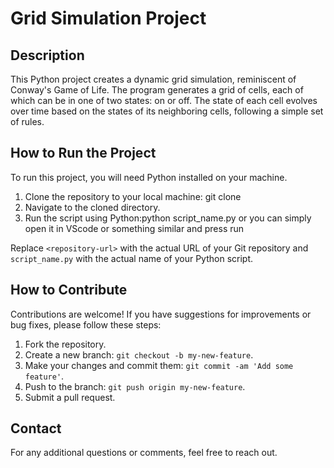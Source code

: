 
# Grid Simulation Project

## Description

This Python project creates a dynamic grid simulation, reminiscent of Conway's Game of Life. The program generates a grid of cells, each of which can be in one of two states: on or off. The state of each cell evolves over time based on the states of its neighboring cells, following a simple set of rules.

## How to Run the Project

To run this project, you will need Python installed on your machine.

1. Clone the repository to your local machine: git clone <repository-url>
2. Navigate to the cloned directory.
3. Run the script using Python:python script_name.py or you can simply open it in VScode or something similar and press run 

Replace `<repository-url>` with the actual URL of your Git repository and `script_name.py` with the actual name of your Python script.

## How to Contribute

Contributions are welcome! If you have suggestions for improvements or bug fixes, please follow these steps:

1. Fork the repository.
2. Create a new branch: `git checkout -b my-new-feature`.
3. Make your changes and commit them: `git commit -am 'Add some feature'`.
4. Push to the branch: `git push origin my-new-feature`.
5. Submit a pull request.

## Contact

For any additional questions or comments, feel free to reach out.

